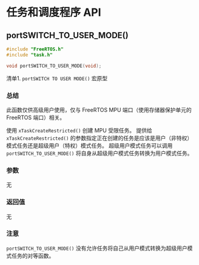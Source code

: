 # 任务和调度程序 API

## portSWITCH\_TO\_USER\_MODE\(\)

```c
#include "FreeRTOS.h"
#include "task.h"

void portSWITCH_TO_USER_MODE(void);
```

清单1. `portSWITCH TO USER MODE()` 宏原型

### 总结

此函数仅供高级用户使用，仅与 FreeRTOS MPU 端口（使用存储器保护单元的 FreeRTOS 端口）相关。

使用 `xTaskCreateRestricted()` 创建 MPU 受限任务。 提供给 `xTaskCreateRestricted()` 的参数指定正在创建的任务是应该是用户（非特权）模式任务还是超级用户（特权）模式任务。 超级用户模式任务可以调用 `portSWITCH_TO_USER_MODE()` 将自身从超级用户模式任务转换为用户模式任务。

### 参数

无

### 返回值

无

### 注意

`portSWITCH_TO_USER_MODE()` 没有允许任务将自己从用户模式转换为超级用户模式任务的对等函数。



